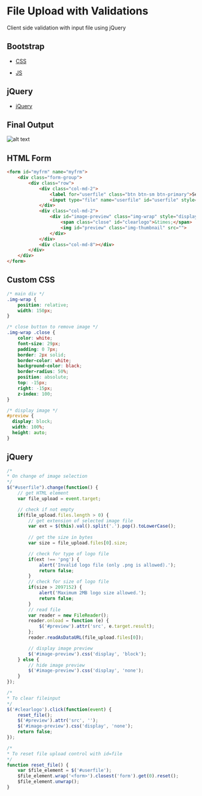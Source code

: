# File Upload with Validations
Client side validation with input file using jQuery

## Bootstrap
* [CSS](https://maxcdn.bootstrapcdn.com/bootstrap/3.3.7/css/bootstrap.min.css)

* [JS](https://maxcdn.bootstrapcdn.com/bootstrap/3.3.7/js/bootstrap.min.js)

## jQuery

* [jQuery](https://ajax.googleapis.com/ajax/libs/jquery/1.12.4/jquery.min.js)

## Final Output

![alt text](https://github.com/AniruddhPurohit/fileUpload-jQuery/screen.png "Final Output")

## HTML Form

```html
<form id="myfrm" name="myfrm">
    <div class="form-group">
        <div class="row">
            <div class="col-md-2">
                <label for="userfile" class="btn btn-sm btn-primary">Select Logo</label>
                <input type="file" name="userfile" id="userfile" style="display: none;">		
            </div>
            <div class="col-md-2">
                <div id="image-preview" class="img-wrap" style="display:none;">
                    <span class="close" id="clearlogo">&times;</span>
                    <img id="preview" class="img-thumbnail" src="">
                </div>
            </div>
            <div class="col-md-8"></div>
        </div>
    </div>
</form>
```

## Custom CSS

```css
/* main div */
.img-wrap {
    position: relative;
    width: 150px;
}

/* close button to remove image */
.img-wrap .close {
    color: white;
    font-size: 29px;
    padding: 0 7px;
    border: 2px solid;
    border-color: white;
    background-color: black;
    border-radius: 50%;
    position: absolute;
    top: -15px;
    right: -15px;
    z-index: 100;
}

/* display image */
#preview {
  display: block;
  width: 100%;
  height: auto;
}
```
## jQuery

```javascript
/*
* On change of image selection
*/
$("#userfile").change(function() {
    // get HTML element
    var file_upload = event.target;

    // check if not empty
    if(file_upload.files.length > 0) {
        // get extension of selected image file
        var ext = $(this).val().split('.').pop().toLowerCase();
        
        // get the size in bytes
        var size = file_upload.files[0].size;

        // check for type of logo file
        if(ext !== 'png') {
            alert('Invalid logo file (only .png is allowed).');
            return false;
        }
        // check for size of logo file
        if(size > 2097152) {
            alert('Maximum 2MB logo size allowed.');
            return false;
        }
        // read file
        var reader = new FileReader();
        reader.onload = function (e) {
            $('#preview').attr('src', e.target.result);
        };
        reader.readAsDataURL(file_upload.files[0]);

        // display image preview
        $('#image-preview').css('display', 'block');
    } else {
        // hide image preview
        $('#image-preview').css('display', 'none');
    }
});

/*
* To clear fileinput
*/
$('#clearlogo').click(function(event) {
    reset_file();
    $('#preview').attr('src', '');
    $('#image-preview').css('display', 'none');
    return false;
});

/*
* To reset file upload control with id=file
*/
function reset_file() {
    var $file_element = $('#userfile');
    $file_element.wrap('<form>').closest('form').get(0).reset();
    $file_element.unwrap();
}
```